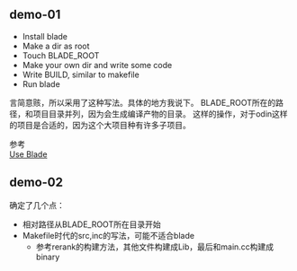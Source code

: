 ## demo-01
- Install blade
- Make a dir as root
- Touch BLADE_ROOT
- Make your own dir and write some code
- Write BUILD, similar to makefile
- Run blade

言简意赅，所以采用了这种写法。具体的地方我说下。
BLADE_ROOT所在的路径，和项目目录并列，因为会生成编译产物的目录。
这样的操作，对于odin这样的项目是合适的，因为这个大项目种有许多子项目。


参考<br>
[Use Blade](http://km.oa.com/base/attachments/attachment_view/29633)<br>

## demo-02
确定了几个点：
- 相对路径从BLADE_ROOT所在目录开始
- Makefile时代的src,inc的写法，可能不适合blade
    - 参考rerank的构建方法，其他文件构建成Lib，最后和main.cc构建成binary